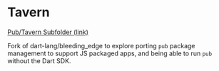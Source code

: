 Tavern
=============

[Pub/Tavern Subfolder (link)](https://github.com/tapted/bleeding_edge/tree/master/dart/sdk/lib/_internal/pub)

Fork of dart-lang/bleeding_edge to explore porting `pub` package management
to support JS packaged apps, and being able to run `pub` without the Dart SDK.
